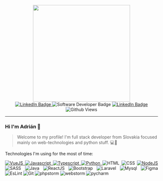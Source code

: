 <div id="header" align="center">
   <img src="https://media3.giphy.com/media/qgQUggAC3Pfv687qPC/giphy.gif?cid=ecf05e47bpd3cw43ghq7uy6xvh6o8a4it2w9445o8axwbgov&rid=giphy.gif&ct=g" width="320"/>
</div>
<div id="BADGES" align="center">
   <a href="https://www.linkedin.com/in/adrian-m-941735185/?trk=public_profile_browsemap&originalSubdomain=cz">
   <img src="https://img.shields.io/badge/LinkedIn-blue?style=for-the-badge&logo=linkedin&logoColor=white" alt="LinkedIn Badge"/>
   </a>
   <img src="https://img.shields.io/badge/-FULLSTACK%20WEB%20DEVELOPER-black?style=for-the-badge" alt="Software Developer Badge"/>
   <a href="https://www.linkedin.com/in/adrian-m-941735185/?trk=public_profile_browsemap&originalSubdomain=cz">
   <img src="https://img.shields.io/badge/LinkedIn-blue?style=for-the-badge&logo=linkedin&logoColor=white" alt="LinkedIn Badge"/>
   </a>
</div>
<div id="BADGES" align="center">
   <img src="https://komarev.com/ghpvc/?username=surzo18&style=flat-square&color=blue" alt="Github Views"/>
</div>
<hr/>

### Hi I'm Adrián 👋
> Welcome to my profile! I'm full stack developer from Slovakia focused mainly on web-technologies and python stuff. 💻🐍

Technologies I'm using for the most of time:
<div id="technologies" align="justify">
   <a href="https://vuejs.org/">
   <img src="https://camo.githubusercontent.com/372b662f4b2de885acce0f4619ab56a4ed9259d577cbdac8933b293d6e6f9f3f/68747470733a2f2f696d672e736869656c64732e696f2f62616467652f7675656a732d2532333335343935652e7376673f7374796c653d666f722d7468652d6261646765266c6f676f3d767565646f746a73266c6f676f436f6c6f723d253233344643303844](https://shields.io/badge/JavaScript-F7DF1E?logo=JavaScript&logoColor=000&style=flat-square)" alt="VueJS"/>
   </a>
   <a href="https://www.javascript.com/">
   <img src="https://camo.githubusercontent.com/aeddc848275a1ffce386dc81c04541654ca07b2c43bbb8ad251085c962672aea/68747470733a2f2f696d672e736869656c64732e696f2f62616467652f6a6176617363726970742d2532333332333333302e7376673f7374796c653d666f722d7468652d6261646765266c6f676f3d6a617661736372697074266c6f676f436f6c6f723d253233463744463145" alt="Javascript"/>
   </a>
   <a href="https://www.typescriptlang.org/">
   <img src="https://img.shields.io/badge/TypeScript-007ACC?style=for-the-badge&logo=typescript&logoColor=white" alt="Typescript"/>
   </a>
   </a>
   <a href="https://www.python.org/">
   <img src="https://img.shields.io/badge/Python-3776AB?style=for-the-badge&logo=python&logoColor=white" alt="Python"/>
   </a>
   <img src="https://img.shields.io/badge/HTML5-E34F26?style=for-the-badge&logo=html5&logoColor=white" alt="HTML"/>
   <img src="https://img.shields.io/badge/CSS3-1572B6?style=for-the-badge&logo=css3&logoColor=white" alt="CSS"/>
   <a href="https://nodejs.org/en//">
      <img src="https://img.shields.io/badge/Node.js-43853D?style=for-the-badge&logo=node.js&logoColor=white" alt="NodeJS"/>
   </a>
   <img src="https://img.shields.io/badge/Sass-CC6699?style=for-the-badge&logo=sass&logoColor=white" alt="SASS"/>
   <img src="https://img.shields.io/badge/Java-ED8B00?style=for-the-badge&logo=java&logoColor=white" alt="Java"/>
   <img src="https://img.shields.io/badge/React-20232A?style=for-the-badge&logo=react&logoColor=61DAFB" alt="ReactJS"/>
   <img src="https://img.shields.io/badge/Bootstrap-563D7C?style=for-the-badge&logo=bootstrap&logoColor=white" alt="Bootstrap"/>
   <img src="https://img.shields.io/badge/Laravel-FF2D20?style=for-the-badge&logo=laravel&logoColor=white" alt="Laravel"/>
   <img src="https://img.shields.io/badge/MySQL-005C84?style=for-the-badge&logo=mysql&logoColor=whitee" alt="Mysql"/>
   <img src="https://img.shields.io/badge/Figma-F24E1E?style=for-the-badge&logo=figma&logoColor=white" alt="Figma"/>
   <img src="https://img.shields.io/badge/eslint-3A33D1?style=for-the-badge&logo=eslint&logoColor=white" alt="EsLint"/>
   <img src="https://img.shields.io/badge/GIT-E44C30?style=for-the-badge&logo=git&logoColor=white" alt="Git"/>
   
   <img src="http://img.shields.io/badge/-PHPStorm-181717?style=for-the-badge&logo=phpstorm&logoColor=white" alt="phpstorm"/>
   <img src="https://img.shields.io/badge/WebStorm-000000?style=for-the-badge&logo=WebStorm&logoColor=white" alt="webstorm"/>
   <img src="https://img.shields.io/badge/PyCharm-000000.svg?&style=for-the-badge&logo=PyCharm&logoColor=white" alt="pycharm"/>
</div>
